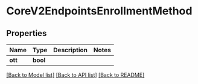 # CoreV2EndpointsEnrollmentMethod

## Properties

Name | Type | Description | Notes
------------ | ------------- | ------------- | -------------
**ott** | **bool** |  | 

[[Back to Model list]](../README.md#documentation-for-models) [[Back to API list]](../README.md#documentation-for-api-endpoints) [[Back to README]](../README.md)


